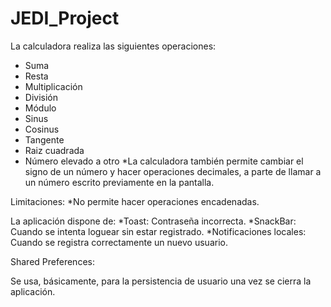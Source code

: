 # JEDI_Project
La calculadora realiza las siguientes operaciones:
* Suma
* Resta
* Multiplicación
* División
* Módulo
* Sinus
* Cosinus
* Tangente
* Raiz cuadrada
* Número elevado a otro
*La calculadora también permite cambiar el signo de un número y hacer operaciones decimales, a parte de llamar a un número
escrito previamente en la pantalla.

Limitaciones: 
*No permite hacer operaciones encadenadas.

La aplicación dispone de:
*Toast: Contraseña incorrecta.
*SnackBar: Cuando se intenta loguear sin estar registrado.
*Notificaciones locales: Cuando se registra correctamente un nuevo usuario.

Shared Preferences:

Se usa, básicamente, para la persistencia de usuario una vez se cierra la aplicación.
